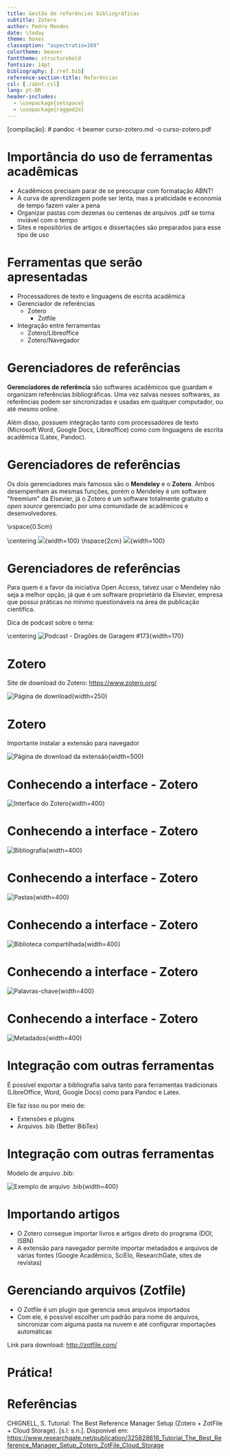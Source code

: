 ```yaml
---
title: Gestão de referências bibliográficas 
subtitle: Zotero
author: Pedro Mendes
date: \today
theme: boxes
classoption: "aspectratio=169"
colortheme: beaver
fonttheme: structurebold
fontsize: 14pt
bibliography: [./ref.bib]
reference-section-title: Referências
csl: [./abnt.csl]
lang: pt-BR
header-includes:
  - \usepackage{setspace}
  - \usepackage{ragged2e}
---
```

[compilação]: # pandoc -t beamer curso-zotero.md -o curso-zotero.pdf

# Importância do uso de ferramentas acadêmicas

- Acadêmicos precisam parar de se preocupar com formatação ABNT!
- A curva de aprendizagem pode ser lenta, mas a praticidade e economia de tempo fazem valer a pena
- Organizar pastas com dezenas ou centenas de arquivos .pdf se torna inviável com o tempo
- Sites e repositórios de artigos e dissertações são preparados para esse tipo de uso

# Ferramentas que serão apresentadas

- Processadores de texto e linguagens de escrita acadêmica
- Gerenciador de referências
  - Zotero
    - Zotfile
- Integração entre ferramentas
  - Zotero/Libreoffice
  - Zotero/Navegador

# Gerenciadores de referências

**Gerenciadores de referência** são softwares acadêmicos que guardam e organizam referências bibliográficas. Uma vez salvas nesses softwares, as referências podem ser sincronizadas e usadas em qualquer computador, ou até mesmo online.

Além disso, possuem integração tanto com processadores de texto (Microsoft Word, Google Docs, Libreoffice) como com linguagens de escrita acadêmica (Latex, Pandoc).

# Gerenciadores de referências

Os dois gerenciadores mais famosos são o **Mendeley** e o **Zotero**. Ambos desempenham as mesmas funções, porém o Mendeley é um software "freemium" da Elsevier, já o Zotero é um software totalmente gratuito e *open source* gerenciado por uma comunidade de acadêmicos e desenvolvedores.

\vspace{0.5cm}

\centering
![](./imagens/zotero.png){width=100}
\hspace{2cm}
![](./imagens/mendeley.png){width=100}

# Gerenciadores de referências

Para quem é a favor da iniciativa Open Access, talvez usar o Mendeley não seja a melhor opção, já que é um software proprietário da Elsevier, empresa que possui práticas no mínimo questionáveis na área de publicação científica.

Dica de podcast sobre o tema:

\centering
![Podcast - Dragões de Garagem #173](./imagens/dragoes.png){width=170}

# Zotero

Site de download do Zotero: https://www.zotero.org/

![Página de download](./imagens/download-zotero.png){width=250}

# Zotero

Importante instalar a extensão para navegador

![Página de download da extensão](./imagens/extensao-zotero.png){width=500}

# Conhecendo a interface - Zotero

![Interface do Zotero](./imagens/interface-1.png){width=400}

# Conhecendo a interface - Zotero

![Bibliografia](./imagens/interface-bibliografia.png){width=400}

# Conhecendo a interface - Zotero

![Pastas](./imagens/interface-pastas.png){width=400}

# Conhecendo a interface - Zotero

![Biblioteca compartilhada](./imagens/interface-bibliteca-compartilhada.png){width=400}

# Conhecendo a interface - Zotero

![Palavras-chave](./imagens/interface-keywords.png){width=400}

# Conhecendo a interface - Zotero

![Metadados](./imagens/interface-metadados.png){width=400}

# Integração com outras ferramentas

É possível exportar a bibliografia salva tanto para ferramentas tradicionais (LibreOffice, Word, Google Docs) como para Pandoc e Latex.

Ele faz isso ou por meio de:

- Extensões e plugins
- Arquivos .bib (Better BibTex)

# Integração com outras ferramentas

Modelo de arquivo .bib:

![Exemplo de arquivo .bib](./imagens/bib.png){width=400}

# Importando artigos

- O Zotero consegue importar livros e artigos direto do programa (DOI, ISBN)
- A extensão para navegador permite importar metadados e arquivos de várias fontes (Google Acadêmico, SciElo, ResearchGate, sites de revistas)

# Gerenciando arquivos (Zotfile)

- O Zotfile é um plugin que gerencia seus arquivos importados
- Com ele, é possível escolher um padrão para nome de arquivos, sincronizar com alguma pasta na nuvem e até configurar importações automáticas

Link para download: http://zotfile.com/

# Prática!

# Referências

CHIGNELL, S. Tutorial: The Best Reference Manager Setup (Zotero + ZotFile + Cloud Storage). [s.l: s.n.]. Disponível em: <https://www.researchgate.net/publication/325828616_Tutorial_The_Best_Reference_Manager_Setup_Zotero_ZotFile_Cloud_Storage> 
